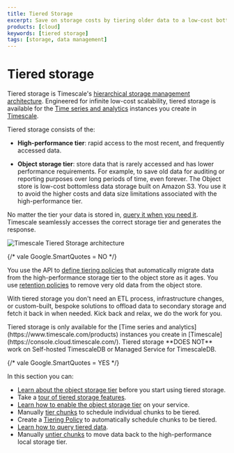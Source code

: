 ```yaml
---
title: Tiered Storage
excerpt: Save on storage costs by tiering older data to a low-cost bottomless object storage tier
products: [cloud]
keywords: [tiered storage]
tags: [storage, data management]
---
```


# Tiered storage

Tiered storage is Timescale's [hierarchical storage management architecture](https://en.wikipedia.org/wiki/Hierarchical_storage_management).
Engineered for infinite low-cost scalability, tiered storage is available for the
[Time series and analytics](https://www.timescale.com/products) instances you create in
[Timescale](https://console.cloud.timescale.com/).

Tiered storage consists of the:
* **High-performance tier**: rapid access to the most recent, and frequently accessed data.

* **Object storage tier**: store data that is rarely accessed and has lower performance requirements.
  For example, to save old data for auditing or reporting purposes over long periods of time, even forever.
  The Object store is low-cost bottomless data storage built on Amazon S3. You use it to avoid the
  higher costs and data size limitations associated with the high-performance tier.

No matter the tier your data is stored in, [query it when you need it][querying-tiered-data].
Timescale seamlessly accesses the correct storage tier and generates the response.

<img
class="main-content__illustration"
src="https://assets.timescale.com/docs/images/timescale-tiered-storage-architecture.png"
width={1228} height={688}
alt="Timescale Tiered Storage architecture"
/>

{/* vale Google.SmartQuotes = NO */}

You use the API to [define tiering policies][creating-data-tiering-policy] that automatically migrate
data from the high-performance storage tier to the object store as it ages. You use
[retention policies][add-retention-policies] to remove very old data from the object store.

With tiered storage you don't need an ETL process, infrastructure changes, or custom-built, bespoke
solutions to offload data to secondary storage and fetch it back in when needed. Kick back and relax,
we do the work for you.

<Highlight type="info">
Tiered storage is only available for the [Time series and analytics](https://www.timescale.com/products)
instances you create in [Timescale](https://console.cloud.timescale.com/).
Tiered storage **DOES NOT** work on Self-hosted TimescaleDB or Managed Service for TimescaleDB.
</Highlight>

{/* vale Google.SmartQuotes = YES */}

In this section you can:
* [Learn about the object storage tier][about-data-tiering] before you start using tiered storage.
* Take a [tour of tiered storage features][tour-data-tiering].
* [Learn how to enable the object storage tier][enabling-data-tiering] on your service.
* Manually [tier chunks][manual-tier-chunk] to schedule individual chunks to be tiered.
* Create a [Tiering Policy][creating-data-tiering-policy] to automatically schedule chunks to be tiered.
* [Learn how to query tiered data][querying-tiered-data].
* Manually [untier chunks][untier-data] to move data back to the high-performance local storage tier.


[about-data-tiering]: /use-timescale/:currentVersion:/data-tiering/about-data-tiering/
[tour-data-tiering]: /use-timescale/:currentVersion:/data-tiering/tour-data-tiering/
[enabling-data-tiering]: /use-timescale/:currentVersion:/data-tiering/enabling-data-tiering/
[manual-tier-chunk]: /use-timescale/:currentVersion:/data-tiering/manual-tier-chunk/
[creating-data-tiering-policy]: /use-timescale/:currentVersion:/data-tiering/creating-data-tiering-policy/
[querying-tiered-data]: /use-timescale/:currentVersion:/data-tiering/querying-tiered-data/
[untier-data]: /use-timescale/:currentVersion:/data-tiering/untier-data/
[add-retention-policies]: /api/:currentVersion:/continuous-aggregates/add_policies/
